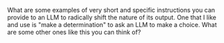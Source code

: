What are some examples of very short and specific instructions you can provide to an LLM to radically shift the nature of its output. One that I like and use is "make a determination" to ask an LLM to make a choice. What are some other ones like this you can think of?